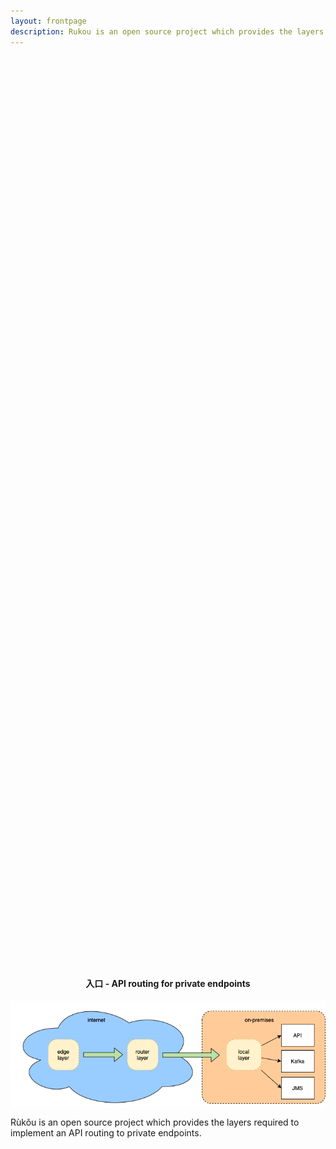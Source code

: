 ```yaml
---
layout: frontpage
description: Rukou is an open source project which provides the layers required to implement an API routing to private endpoints..
---
```

<div class="container" style="min-height:80vh;display:flex;flex-direction: column;align-items: center;justify-content: center;">
<h4>入口 - API routing for private endpoints</h4>
<img src="/assets/rukou-simplified.png" alt="rukou simplified view">
<p>Rùkǒu is an open source project which provides the layers required to implement an API routing to private endpoints.</p>
</div>
